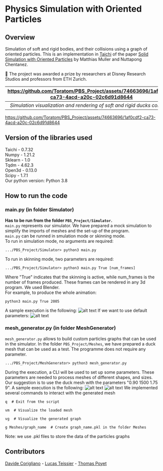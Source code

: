 # Physics Simulation with Oriented Particles

## Overview
Simulation of soft and rigid bodies, and their collisions using a graph of oriented particles. This is an implementation in [Taichi](https://taichi.graphics/) of the paper [Solid Simulation with Oriented Particles](https://matthias-research.github.io/pages/publications/orientedParticles.pdf) by Matthias Muller and Nuttapong Chentanez.

🏅 The project was awarded a prize by researchers at Disney Research Studios and professors from ETH Zurich.

| https://github.com/Toratom/PBS_Project/assets/74663696/1af0cdf2-ca73-4acd-a20c-02c6d91d8644 | 
|:--:| 
| *Simulation visualization and rendering of soft and rigid ducks collisions* |

https://github.com/Toratom/PBS_Project/assets/74663696/1af0cdf2-ca73-4acd-a20c-02c6d91d8644

## Version of the libraries used
Taichi - 0.7.32 </br>
Numpy - 1.21.2 </br>
Sklearn - 1.0 </br>
Tqdm - 4.62.3 </br>
Open3d - 0.13.0 </br>
Scipy - 1.7.1 </br>
Our python version: Python 3.8

## How to run the code

### main.py (in folder Simulator)
**Has to be run from the folder ```PBS_Project/Simulator```.** <br/>
```main.py``` represents our simulator. We have prepared a mock simulation
to simplify the imports of meshes and the set-up of the program.<br/>
```main.py``` can be runned in smulation mode or skinning mode.<br/>
To run in simulation mode, no arguments are required:
```
.../PBS_Project/Simulator> python3 main.py
```
To run in skinning mode, two parameters are required:
```
.../PBS_Project/Simulator> python3 main.py True [num_frames]
```
Where "True" indicates that the skinning is active, while num_frames
is the number of frames produced. These frames can be rendered in any 3d
program. We used Blender.<br/>
For example, to produce the whole animation:
```
python3 main.py True 2005
```
A sample execution is the following:
![alt text](./README_pictures/img3.png)
If we want to use default parameters:
![alt text](./README_pictures/img4.png)

### mesh_generator.py (in folder MeshGenerator)
```mesh_generator.py``` allows to build custom particles graphs that can be
used in the simulator. In the folder ```PBS_Project/Meshes```, we have prepared a duck
mesh that can be used as a test. The programme does not require any
parameter.
```
.../PBS_Project/MeshGenerator> python3 mesh_generator.py
```
During the execution, a CLI will be used to set up some parameters.
These parameters are needed to process meshes of different shapes,
and sizes. Our suggestion is to use the duck mesh with the parameters
"0.90 1500 1.75 9".
A sample execution is the following:
![alt text](./README_pictures/img1.png)
![alt text](./README_pictures/img2.png)
We implemented several commands to interact with the generated mesh
```
q  # Exit from the script
```
```
vm  # Visualize the loaded mesh
```
```
vg  # Visualize the generated graph
```
```
g Meshes/graph_name  # Create graph_name.pkl in the folder Meshes
```
Note: we use .pkl files to store the data of the particles graphs

## Contributors
[Davide Corigliano](https://github.com/daviC1999) - [Lucas Teissier](https://github.com/LucasTsr) - [Thomas Poyet](https://github.com/Toratom)
